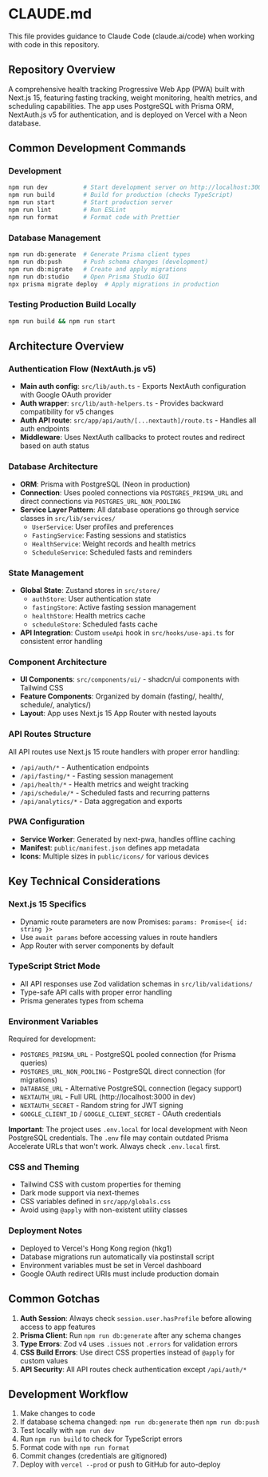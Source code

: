 # CLAUDE.md

This file provides guidance to Claude Code (claude.ai/code) when working with code in this repository.

## Repository Overview

A comprehensive health tracking Progressive Web App (PWA) built with Next.js 15, featuring fasting tracking, weight monitoring, health metrics, and scheduling capabilities. The app uses PostgreSQL with Prisma ORM, NextAuth.js v5 for authentication, and is deployed on Vercel with a Neon database.

## Common Development Commands

### Development
```bash
npm run dev          # Start development server on http://localhost:3000
npm run build        # Build for production (checks TypeScript)
npm run start        # Start production server
npm run lint         # Run ESLint
npm run format       # Format code with Prettier
```

### Database Management
```bash
npm run db:generate  # Generate Prisma client types
npm run db:push      # Push schema changes (development)
npm run db:migrate   # Create and apply migrations
npm run db:studio    # Open Prisma Studio GUI
npx prisma migrate deploy  # Apply migrations in production
```

### Testing Production Build Locally
```bash
npm run build && npm run start
```

## Architecture Overview

### Authentication Flow (NextAuth.js v5)
- **Main auth config**: `src/lib/auth.ts` - Exports NextAuth configuration with Google OAuth provider
- **Auth wrapper**: `src/lib/auth-helpers.ts` - Provides backward compatibility for v5 changes
- **Auth API route**: `src/app/api/auth/[...nextauth]/route.ts` - Handles all auth endpoints
- **Middleware**: Uses NextAuth callbacks to protect routes and redirect based on auth status

### Database Architecture
- **ORM**: Prisma with PostgreSQL (Neon in production)
- **Connection**: Uses pooled connections via `POSTGRES_PRISMA_URL` and direct connections via `POSTGRES_URL_NON_POOLING`
- **Service Layer Pattern**: All database operations go through service classes in `src/lib/services/`
  - `UserService`: User profiles and preferences
  - `FastingService`: Fasting sessions and statistics
  - `HealthService`: Weight records and health metrics
  - `ScheduleService`: Scheduled fasts and reminders

### State Management
- **Global State**: Zustand stores in `src/store/`
  - `authStore`: User authentication state
  - `fastingStore`: Active fasting session management
  - `healthStore`: Health metrics cache
  - `scheduleStore`: Scheduled fasts cache
- **API Integration**: Custom `useApi` hook in `src/hooks/use-api.ts` for consistent error handling

### Component Architecture
- **UI Components**: `src/components/ui/` - shadcn/ui components with Tailwind CSS
- **Feature Components**: Organized by domain (fasting/, health/, schedule/, analytics/)
- **Layout**: App uses Next.js 15 App Router with nested layouts

### API Routes Structure
All API routes use Next.js 15 route handlers with proper error handling:
- `/api/auth/*` - Authentication endpoints
- `/api/fasting/*` - Fasting session management
- `/api/health/*` - Health metrics and weight tracking
- `/api/schedule/*` - Scheduled fasts and recurring patterns
- `/api/analytics/*` - Data aggregation and exports

### PWA Configuration
- **Service Worker**: Generated by next-pwa, handles offline caching
- **Manifest**: `public/manifest.json` defines app metadata
- **Icons**: Multiple sizes in `public/icons/` for various devices

## Key Technical Considerations

### Next.js 15 Specifics
- Dynamic route parameters are now Promises: `params: Promise<{ id: string }>`
- Use `await params` before accessing values in route handlers
- App Router with server components by default

### TypeScript Strict Mode
- All API responses use Zod validation schemas in `src/lib/validations/`
- Type-safe API calls with proper error handling
- Prisma generates types from schema

### Environment Variables
Required for development:
- `POSTGRES_PRISMA_URL` - PostgreSQL pooled connection (for Prisma queries)
- `POSTGRES_URL_NON_POOLING` - PostgreSQL direct connection (for migrations)
- `DATABASE_URL` - Alternative PostgreSQL connection (legacy support)
- `NEXTAUTH_URL` - Full URL (http://localhost:3000 in dev)
- `NEXTAUTH_SECRET` - Random string for JWT signing
- `GOOGLE_CLIENT_ID` / `GOOGLE_CLIENT_SECRET` - OAuth credentials

**Important**: The project uses `.env.local` for local development with Neon PostgreSQL credentials. The `.env` file may contain outdated Prisma Accelerate URLs that won't work. Always check `.env.local` first.

### CSS and Theming
- Tailwind CSS with custom properties for theming
- Dark mode support via next-themes
- CSS variables defined in `src/app/globals.css`
- Avoid using `@apply` with non-existent utility classes

### Deployment Notes
- Deployed to Vercel's Hong Kong region (hkg1)
- Database migrations run automatically via postinstall script
- Environment variables must be set in Vercel dashboard
- Google OAuth redirect URIs must include production domain

## Common Gotchas

1. **Auth Session**: Always check `session.user.hasProfile` before allowing access to app features
2. **Prisma Client**: Run `npm run db:generate` after any schema changes
3. **Type Errors**: Zod v4 uses `.issues` not `.errors` for validation errors
4. **CSS Build Errors**: Use direct CSS properties instead of `@apply` for custom values
5. **API Security**: All API routes check authentication except `/api/auth/*`

## Development Workflow

1. Make changes to code
2. If database schema changed: `npm run db:generate` then `npm run db:push`
3. Test locally with `npm run dev`
4. Run `npm run build` to check for TypeScript errors
5. Format code with `npm run format`
6. Commit changes (credentials are gitignored)
7. Deploy with `vercel --prod` or push to GitHub for auto-deploy